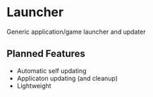 # Launcher
Generic application/game launcher and updater

## Planned Features
* Automatic self updating
* Applicaton updating (and cleanup)
* Lightweight